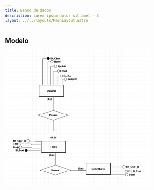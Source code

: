 ```yaml
---
title: Banco de dados
description: Lorem ipsum dolor sit amet - 3
layout: ../../layouts/MainLayout.astro
---
```


## Modelo
![Imagem do banco de dados](../../../public/bdImage.jpeg)